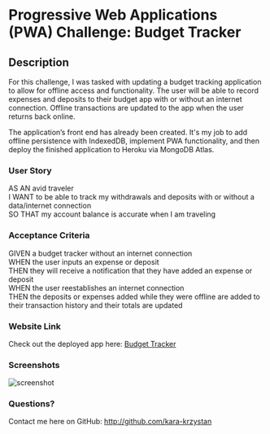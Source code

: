 # Progressive Web Applications (PWA) Challenge: Budget Tracker

## Description

For this challenge, I was tasked with updating a budget tracking application to allow for offline access and functionality. The user will be able to record expenses and deposits to their budget app with or without an internet connection. Offline transactions are updated to the app when the user returns back online.

The application’s front end has already been created. It's my job to add offline persistence with IndexedDB, implement PWA functionality, and then deploy the finished application to Heroku via MongoDB Atlas.

### User Story

AS AN avid traveler  
I WANT to be able to track my withdrawals and deposits with or without a data/internet connection  
SO THAT my account balance is accurate when I am traveling  

### Acceptance Criteria

GIVEN a budget tracker without an internet connection  
WHEN the user inputs an expense or deposit  
THEN they will receive a notification that they have added an expense or deposit  
WHEN the user reestablishes an internet connection  
THEN the deposits or expenses added while they were offline are added to their transaction history and their totals are updated  

### Website Link
Check out the deployed app here: [Budget Tracker](https://salty-wildwood-14961.herokuapp.com)

### Screenshots

![screenshot](https://github.com/kara-krzystan/budget-tracker/blob/main/public/images/Screenshot_01.jpg)

### Questions?

Contact me here on GitHub: http://github.com/kara-krzystan
